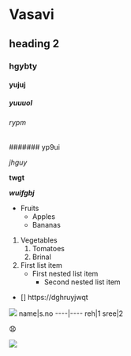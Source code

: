 # Vasavi
## heading 2
### hgybty
#### yujuj
##### yuuuol
###### rypm
####### yp9ui

*jhguy*

**twgt**

***wuifgbj***

* Fruits
  * Apples
  * Bananas
1.  Vegetables
    1. Tomatoes
    2. Brinal
1. First list item
   - First nested list item
     - Second nested list item
- [] https://dghruyjwqt

![](https://encrypted-tbn0.gstatic.com/images?q=tbn:ANd9GcR16YBqp2ThIez5pzL-OSnCRZVu-laasA3JsQ&usqp=CAU)
name|s.no
----|----
reh|1
sree|2

😧

![](https://encrypted-tbn0.gstatic.com/images?q=tbn:ANd9GcTfZq6n-6DN1tSp5GShZV2YFtnPMhjyPWkXYA&usqp=CAU)
